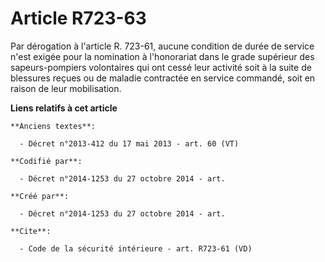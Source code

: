 # Article R723-63

Par dérogation à l'article R. 723-61, aucune condition de durée de service n'est exigée pour la nomination à l'honorariat
dans le grade supérieur des sapeurs-pompiers volontaires qui ont cessé leur activité soit à la suite de blessures reçues ou
de maladie contractée en service commandé, soit en raison de leur mobilisation.

**Liens relatifs à cet article**

	**Anciens textes**:

	  - Décret n°2013-412 du 17 mai 2013 - art. 60 (VT)

	**Codifié par**:

	  - Décret n°2014-1253 du 27 octobre 2014 - art.

	**Créé par**:

	  - Décret n°2014-1253 du 27 octobre 2014 - art.

	**Cite**:

	  - Code de la sécurité intérieure - art. R723-61 (VD)
